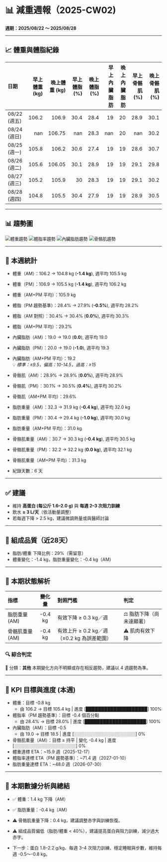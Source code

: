 # 📊 減重週報（2025-CW02)

**週期：2025/08/22 ～ 2025/08/28**  

---

## 📈 體重與體脂紀錄

| 日期         |   早上體重 (kg) |   晚上體重 (kg) |   早上體脂 (%) |   晚上體脂 (%) |   早上內臟脂肪 |   晚上內臟脂肪 |   早上骨骼肌 (%) |   晚上骨骼肌 (%) |
|:-------------|----------------:|----------------:|---------------:|---------------:|---------------:|---------------:|-----------------:|-----------------:|
| 08/22 (週五) |           106.2 |          106.9  |           30.4 |           28.4 |             19 |             20 |             28.9 |             30.1 |
| 08/24 (週日) |           nan   |          106.75 |          nan   |           28.3 |            nan |             20 |            nan   |             30.2 |
| 08/25 (週一) |           105.8 |          106.2  |           30.6 |           27.4 |             19 |             19 |             28.6 |             30.7 |
| 08/26 (週二) |           105.6 |          106.05 |           30.1 |           28.9 |             19 |             19 |             29.1 |             29.8 |
| 08/27 (週三) |           105.2 |          105.9  |           30   |           28.3 |             19 |             19 |             29.1 |             30.2 |
| 08/28 (週四) |           104.8 |          105.5  |           30.4 |           27.9 |             19 |             19 |             28.9 |             30.5 |

---

## 📊 趨勢圖

![體重趨勢](2025-CW02_weight_trend.png)
![體脂率趨勢](2025-CW02_bodyfat_trend.png)
![內臟脂肪趨勢](2025-CW02_visceral_fat_trend.png)
![骨骼肌趨勢](2025-CW02_muscle_trend.png)

---

## 📌 本週統計

- 體重（AM）：106.2 → 104.8 kg  (**-1.4 kg**), 週平均 105.5 kg  
- 體重（PM）：106.9 → 105.5 kg  (**-1.4 kg**), 週平均 106.2 kg  
- 體重（AM+PM 平均）：105.9 kg  

- 體脂（PM 趨勢基準）：28.4% → 27.9%  (**-0.5%**), 週平均 28.2%  
- 體脂（AM 對照）：30.4% → 30.4%  (**0.0%**), 週平均 30.3%  
- 體脂（AM+PM 平均）：29.2%  

- 內臟脂肪（AM）：19.0 → 19.0  (**0.0**), 週平均 19.0  
- 內臟脂肪（PM）：20.0 → 19.0  (**-1.0**), 週平均 19.3  
- 內臟脂肪（AM+PM 平均）：19.2  
  💡 *標準：≤9.5，偏高：10-14.5，過高：≥15*  

- 骨骼肌（AM）：28.9% → 28.9%  (**0.0%**), 週平均 28.9%  
- 骨骼肌（PM）：30.1% → 30.5%  (**0.4%**), 週平均 30.2%  
- 骨骼肌（AM+PM 平均）：29.6%  

- 脂肪重量（AM）：32.3 → 31.9 kg  (**-0.4 kg**), 週平均 32.0 kg  
- 脂肪重量（PM）：30.4 → 29.4 kg  (**-1.0 kg**), 週平均 30.0 kg  
- 脂肪重量（AM+PM 平均）：31.0 kg  

- 骨骼肌重量（AM）：30.7 → 30.3 kg  (**-0.4 kg**), 週平均 30.5 kg  
- 骨骼肌重量（PM）：32.2 → 32.2 kg  (**0.0 kg**), 週平均 32.1 kg  
- 骨骼肌重量（AM+PM 平均）：31.3 kg  

- 紀錄天數：6 天

---

## ✅ 建議
- 維持 **高蛋白 (每公斤 1.6–2.0 g)** 與 **每週 2–3 次阻力訓練**  
- 飲水 **≥ 3 L/天**（依活動量調整）  
- 若每週下降 > 2.5 kg，建議微調熱量或與醫師討論  

---

## 🧪 組成品質（近28天）

- 脂肪/體重 下降比例：29%（需留意）  
- 體重變化：-1.4 kg，脂肪重量變化：-0.4 kg（AM）  

---


## 🧭 本期狀態解析

| 指標 | 變化量 | 對照門檻 | 判定 |
|:--|:--:|:--|:--|
| 脂肪重量 (AM) | -0.4 kg | 有效下降 ≥ 0.3 kg／週 | ⚖️ 脂肪下降（尚未達顯著） |
| 骨骼肌重量 (AM) | -0.4 kg | 有效上升 ≥ 0.2 kg／週（±0.2 kg 為誤差範圍） | ⚠️ 肌肉有效下降 |

### 🔍 綜合判定

🔵 分類：**其他**
本期變化方向不明顯或存在相反趨勢，建議以 4 週趨勢為準。


---

## 🎯 KPI 目標與進度 (本週)

- 體重：目標 -0.8 kg  
  - 由 106.2 → 目標 105.4 kg  | 進度 [████████████████████] 100%  
- 體脂率（PM 趨勢基準）：目標 -0.4 個百分點  
  - 由 28.4% → 目標 28.0%  | 進度 [████████████████████] 100%  
- 內臟脂肪（AM）：目標 -0.5  
  - 由 19.0 → 目標 18.5  | 進度 [░░░░░░░░░░░░░░░░░░░░] 0%  
- 骨骼肌重量（AM）：目標 ≥ 持平  | 變化 -0.4 kg  | 進度 [░░░░░░░░░░░░░░░░░░░░] 0%  
- 體重達標 ETA：~15.9 週（2025-12-17）  
- 體脂率達標 ETA（PM 趨勢基準）：~71.4 週（2027-01-10）  
- 脂肪重量達標 ETA：~48.0 週（2026-07-30）  

---

## 🧠 本期數據分析與總結

- ✅ 體重：1.4 kg 下降（AM）
- ✅ 脂肪重量：-0.4 kg（AM）
- ⚠️ 骨骼肌重量下降：0.4 kg，建議調整赤字與訓練恢復。
- ⚠️ 組成品質偏低（脂肪/體重 < 40%），建議提高蛋白與阻力訓練，減少過大赤字。

- 下一步：蛋白 1.8–2.2 g/kg、每週 3–4 次阻力訓練、穩定睡眠與步數，維持每週 -0.5～-0.8 kg。
